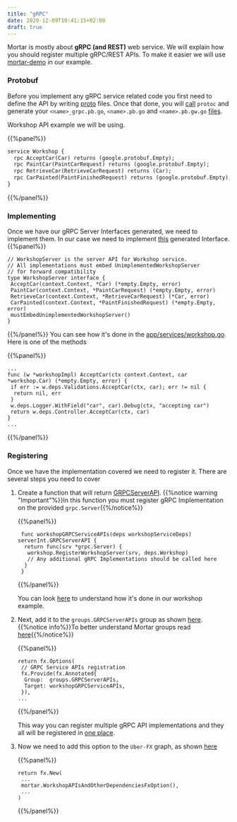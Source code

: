 ```yaml
---
title: "gRPC"
date: 2020-12-09T10:41:15+02:00
draft: true
---
```



Mortar is mostly about **gRPC (and REST)** web service. We will explain how you should register multiple gRPC/REST APIs.
To make it easier we will use [mortar-demo](https://github.com/go-masonry/mortar-demo/tree/master/workshop) in our example.

### Protobuf

Before you implement any gRPC service related code you first need to define the API by writing [proto](https://github.com/go-masonry/mortar-demo/blob/master/workshop/api/workshop.proto) files.
Once that done, you will [call](https://github.com/go-masonry/mortar-demo/blob/master/workshop/Makefile#L14) `protoc` and generate your `<name>_grpc.pb.go`, `<name>.pb.go` and `<name>.pb.gw.go` [files](https://github.com/go-masonry/mortar-demo/tree/master/workshop/api).

Workshop API example we will be using.

{{%panel%}}
```protobuf
service Workshop {
  rpc AcceptCar(Car) returns (google.protobuf.Empty);
  rpc PaintCar(PaintCarRequest) returns (google.protobuf.Empty);
  rpc RetrieveCar(RetrieveCarRequest) returns (Car);
  rpc CarPainted(PaintFinishedRequest) returns (google.protobuf.Empty);
}
```
{{%/panel%}}
### Implementing

Once we have our gRPC Server Interfaces generated, we need to implement them.
In our case we need to implement [this](https://github.com/go-masonry/mortar-demo/blob/master/workshop/api/workshop_grpc.pb.go#L75) generated Interface.
{{%panel%}}
```golang
// WorkshopServer is the server API for Workshop service.
// All implementations must embed UnimplementedWorkshopServer
// for forward compatibility
type WorkshopServer interface {
 AcceptCar(context.Context, *Car) (*empty.Empty, error)
 PaintCar(context.Context, *PaintCarRequest) (*empty.Empty, error)
 RetrieveCar(context.Context, *RetrieveCarRequest) (*Car, error)
 CarPainted(context.Context, *PaintFinishedRequest) (*empty.Empty, error)
 mustEmbedUnimplementedWorkshopServer()
}
```
{{%/panel%}}
You can see how it's done in the [app/services/workshop.go](https://github.com/go-masonry/mortar-demo/blob/master/workshop/app/services/workshop.go).
Here is one of the methods

{{%panel%}}
```golang
...
func (w *workshopImpl) AcceptCar(ctx context.Context, car *workshop.Car) (*empty.Empty, error) {
 if err := w.deps.Validations.AcceptCar(ctx, car); err != nil {
  return nil, err
 }
 w.deps.Logger.WithField("car", car).Debug(ctx, "accepting car")
 return w.deps.Controller.AcceptCar(ctx, car)
}
...
```
{{%/panel%}}

### Registering

Once we have the implementation covered we need to register it. There are several steps you need to cover

1. Create a function that will return [GRPCServerAPI](https://github.com/go-masonry/mortar/blob/master/interfaces/http/server/interfaces.go#L39).
   {{%notice warning "Important"%}}In this function you must register gRPC Implementation on the provided `grpc.Server`{{%/notice%}}

   {{%panel%}}
   ```golang
    func workshopGRPCServiceAPIs(deps workshopServiceDeps) serverInt.GRPCServerAPI {
     return func(srv *grpc.Server) {
      workshop.RegisterWorkshopServer(srv, deps.Workshop)
      // Any additional gRPC Implementations should be called here
     }
    }
   ```
   {{%/panel%}}

    You can look [here](https://github.com/go-masonry/mortar-demo/blob/master/workshop/app/mortar/workshop.go#L42) to understand how it's done in our workshop example.

2. Next, add it to the `groups.GRPCServerAPIs` group as shown [here](https://github.com/go-masonry/mortar-demo/blob/master/workshop/app/mortar/workshop.go#L25).
   {{%notice info%}}To better understand Mortar groups read [here](/fx/groups){{%/notice%}}

   {{%panel%}}
   ```golang
   return fx.Options(
    // GRPC Service APIs registration
    fx.Provide(fx.Annotated{
     Group:  groups.GRPCServerAPIs,
     Target: workshopGRPCServiceAPIs,
    }),
   ...
   ```
   {{%/panel%}}

   This way you can register multiple gRPC API implementations and they all will be registered in [one place](https://github.com/go-masonry/mortar/blob/master/constructors/partial/httpserver.go#L89).

3. Now we need to add this option to the `Uber-FX` graph, as shown [here](https://github.com/go-masonry/mortar-demo/blob/master/workshop/main.go#L39)
   
   {{%panel%}}
   ```golang
   return fx.New(
    ...
    mortar.WorkshopAPIsAndOtherDependenciesFxOption(),
    ...
   )
   ```
   {{%/panel%}}
